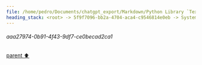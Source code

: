 ```yaml
---
file: /home/pedro/Documents/chatgpt_export/Markdown/Python Library `Textual` Main Concepts.md
heading_stack: <root> -> 5f9f7096-bb2a-4704-aca4-c9546814e0eb -> System -> df2de6ab-21ee-4e3f-b909-f71f777a24ea -> System -> aaa27974-0b91-4f43-9df7-ce0becad2ca1
---
```

###### aaa27974-0b91-4f43-9df7-ce0becad2ca1
[parent ⬆️](#df2de6ab-21ee-4e3f-b909-f71f777a24ea)
